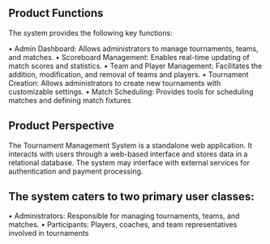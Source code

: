 ##	Product Functions
The system provides the following key functions:

• Admin Dashboard: Allows administrators to manage tournaments, teams, and matches.
• Scoreboard Management: Enables real-time updating of match scores and statistics.
• Team and Player Management: Facilitates the addition, modification, and removal of teams and players.
• Tournament Creation: Allows administrators to create new tournaments with customizable settings.
• Match Scheduling: Provides tools for scheduling matches and defining match fixtures

##	Product Perspective 
The Tournament Management System is a standalone web application. It interacts with users through a web-based interface and stores data in a relational database. The system may interface with external services for authentication and payment processing.

## The system caters to two primary user classes:

• Administrators: Responsible for managing tournaments, teams, and matches.
•  Participants: Players, coaches, and team representatives involved in tournaments
